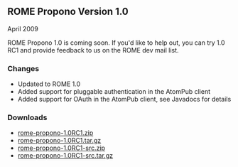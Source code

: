 ## ROME Propono Version 1.0

April 2009

ROME Propono 1.0 is coming soon. If you'd like to help out, you can try 1.0 RC1 
and provide feedback to us on the ROME dev mail list.

### Changes

-   Updated to ROME 1.0
-   Added support for pluggable authentication in the AtomPub client
-   Added support for OAuth in the AtomPub client, see Javadocs for details

### Downloads

-   [rome-propono-1.0RC1.zip](rome-propono-1.0RC1.zip)
-   [rome-propono-1.0RC1.tar.gz](rome-propono-1.0RC1.tar.gz)
-   [rome-propono-1.0RC1-src.zip](rome-propono-1.0RC1-src.zip)
-   [rome-propono-1.0RC1-src.tar.gz](rome-propono-1.0RC1-src.tar.gz)
